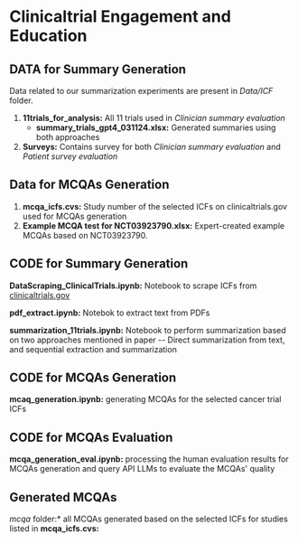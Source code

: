 # Clinicaltrial Engagement and Education

## DATA for Summary Generation
Data related to our summarization experiments are present in *Data/ICF* folder.
1. **11trials_for_analysis:** All 11 trials used in *Clinician summary evaluation*
    - **summary_trials_gpt4_031124.xlsx:** Generated summaries using both approaches
2. **Surveys:** Contains survey for both *Clinician summary evaluation* and *Patient survey evaluation*

## Data for MCQAs Generation
1. **mcqa_icfs.cvs:** Study number of the selected ICFs on clinicaltrials.gov used for MCQAs generation
2. **Example MCQA test for NCT03923790.xlsx:** Expert-created example MCQAs based on NCT03923790.

## CODE for Summary Generation
**DataScraping_ClinicalTrials.ipynb:** Notebook to scrape ICFs from [clinicaltrials.gov](https://clinicaltrials.gov/)

**pdf_extract.ipynb:** Notebok to extract text from PDFs

**summarization_11trials.ipynb:** Notebook to perform summarization based on two approaches mentioned in paper -- Direct summarization from text, and sequential extraction and summarization

## CODE for MCQAs Generation
**mcaq_generation.ipynb:** generating MCQAs for the selected cancer trial ICFs

## CODE for MCQAs Evaluation
**mcqa_generation_eval.ipynb:** processing the human evaluation results for MCQAs generation and query API LLMs to evaluate the MCQAs' quality

## Generated MCQAs
*mcqa* folder:* all MCQAs generated based on the selected ICFs for studies listed in **mcqa_icfs.cvs:**
